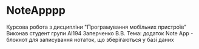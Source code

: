 # NoteApppp
Курсова робота з дисципліни "Програмування мобільних пристроїв" 
Виконав студент групи АІ194 Заперченко В.В. 
Тема: додаток Note App - блокнот для записування нотаток, що зберігаються у базі даних
